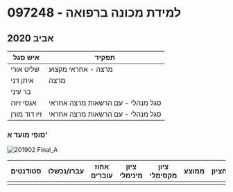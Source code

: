 # 097248 - למידת מכונה ברפואה

## אביב 2020

| איש סגל | תפקיד |
| ---- | ---- |
| שליט אורי | מרצה - אחראי מקצוע |
| איתן דני | מרצה |
| בר עיני |  |
| אגסי זיוה | סגל מנהלי - עם הרשאות מרצה אחראי |
| זיו דוד מורן | סגל מנהלי - עם הרשאות מרצה אחראי |

### סופי מועד א'

![201902 Final_A](201902/Final_A.png)

| סטודנטים | עברו/נכשלו | אחוז עוברים | ציון מינימלי | ציון מקסימלי | ממוצע | חציון |
| ---- | ---- | ---- | ---- | ---- | ---- | ---- |
|  |  |  |  |  |  |  |

